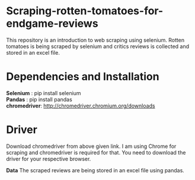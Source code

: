 # Scraping-rotten-tomatoes-for-endgame-reviews
This repository is an introduction to web scraping using selenium. Rotten tomatoes is being scraped by selenium and critics reviews is collected and stored in an excel file.

# Dependencies and Installation
__Selenium__ : pip install selenium<br>
__Pandas__ : pip install pandas<br>
__chromedriver__: http://chromedriver.chromium.org/downloads

# Driver
Download chromedriver from above given link. I am using Chrome for scraping and chromedriver is required for that. You need to download the driver for your respective browser.<br>

__Data__
The scraped reviews are being stored in an excel file using pandas.


